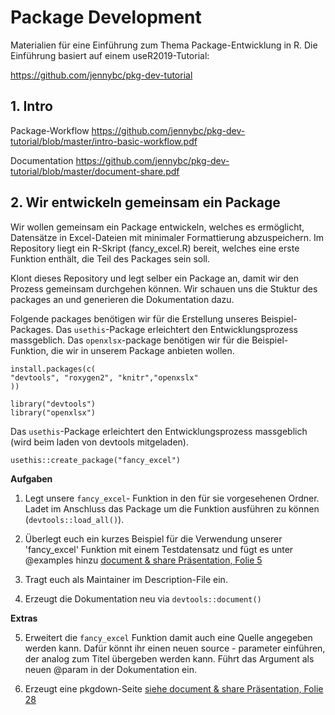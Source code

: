 # Package Development 

Materialien für eine Einführung zum Thema Package-Entwicklung in R. Die Einführung basiert auf einem useR2019-Tutorial:

https://github.com/jennybc/pkg-dev-tutorial

## 1. Intro 

Package-Workflow
https://github.com/jennybc/pkg-dev-tutorial/blob/master/intro-basic-workflow.pdf

Documentation 
https://github.com/jennybc/pkg-dev-tutorial/blob/master/document-share.pdf


## 2. Wir entwickeln gemeinsam ein Package 

Wir wollen gemeinsam ein Package entwickeln, welches es ermöglicht, Datensätze in Excel-Dateien mit minimaler Formattierung abzuspeichern. Im Repository liegt ein R-Skript (fancy_excel.R) bereit, welches eine erste Funktion enthält, die Teil des Packages sein soll.

Klont dieses Repository und legt selber ein Package an, damit wir den Prozess gemeinsam durchgehen können. Wir schauen uns die Stuktur des packages an und generieren die Dokumentation dazu.

Folgende packages benötigen wir für  die Erstellung unseres Beispiel-Packages. Das `usethis`-Package erleichtert den Entwicklungsprozess massgeblich. Das `openxlsx`-package benötigen wir für die Beispiel-Funktion, die wir in unserem Package anbieten wollen. 

```
install.packages(c(
"devtools", "roxygen2", "knitr","openxslx"
))

library("devtools")
library("openxlsx")
```

Das `usethis`-Package erleichtert den Entwicklungsprozess massgeblich (wird beim laden von devtools mitgeladen).

```
usethis::create_package("fancy_excel")
```


__Aufgaben__

1. Legt unsere `fancy_excel`- Funktion in den für sie vorgesehenen Ordner. Ladet im Anschluss das Package um die Funktion ausführen zu können (`devtools::load_all()`).

2. Überlegt euch ein kurzes Beispiel für die Verwendung unserer 'fancy_excel' Funktion mit einem Testdatensatz und fügt es unter @examples hinzu  [document & share Präsentation, Folie 5](https://github.com/jennybc/pkg-dev-tutorial/blob/master/document-share.pdf)

3. Tragt euch als Maintainer im Description-File ein.

4. Erzeugt die Dokumentation neu via `devtools::document()`

__Extras__

5. Erweitert die `fancy_excel` Funktion damit auch eine Quelle angegeben werden kann. Dafür könnt ihr einen neuen source - parameter einführen, der analog zum Titel übergeben werden kann. Führt das Argument als neuen @param in der Dokumentation ein.

6. Erzeugt eine pkgdown-Seite [siehe document & share Präsentation, Folie 28](https://github.com/jennybc/pkg-dev-tutorial/blob/master/document-share.pdf)
